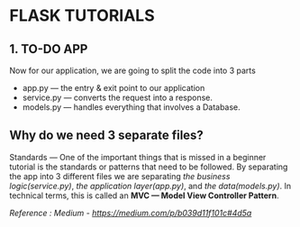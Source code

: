 # FLASK TUTORIALS 

## 1. TO-DO APP

Now for our application, we are going to split the code into 3 parts
- app.py — the entry & exit point to our application
- service.py — converts the request into a response.
- models.py — handles everything that involves a Database.

## Why do we need 3 separate files?

Standards — One of the important things that is missed in a beginner tutorial is the standards or patterns that need to be followed. By separating the app into 3 different files we are separating *the business logic(service.py)*, *the application layer(app.py)*, and *the data(models.py)*. In technical terms, this is called an **MVC — Model View Controller Pattern**.


*Reference : Medium - https://medium.com/p/b039d11f101c#4d5a*
